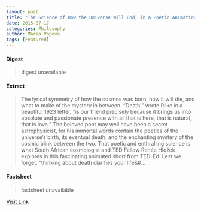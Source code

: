 ```yaml
---
layout: post
title: "The Science of How the Universe Will End, in a Poetic Animation"
date: 2015-07-17
categories: Philosophy
author: Maria Popova
tags: [Featured]
---
```



#### Digest
>digest unavailable

#### Extract
>The lyrical symmetry of how the cosmos was born, how it will die, and what to make of the mystery in between. “Death,&#8221; wrote Rilke in a beautiful 1923 letter, &#8220;is our friend precisely because it brings us into absolute and passionate presence with all that is here, that is natural, that is love.” The beloved poet may well have been a secret astrophysicist, for his immortal words contain the poetics of the universe&#8217;s birth, its eventual death, and the enchanting mystery of the cosmic blink between the two. That poetic and enthralling science is what South African cosmologist and TED Fellow Renée Hložek explores in this fascinating animated short from TED-Ed: Lest we forget, &#8220;thinking about death clarifies your life&#...

#### Factsheet
>factsheet unavailable

[Visit Link](http://www.brainpickings.org/2015/07/16/renee-hlozek-universe-ted-ed/)


